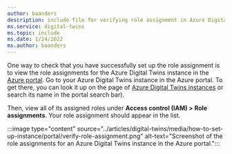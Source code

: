 ```yaml
---
author: baanders
description: include file for verifying role assignment in Azure Digital Twins setup
ms.service: digital-twins
ms.topic: include
ms.date: 1/24/2022
ms.author: baanders
---
```


One way to check that you have successfully set up the role assignment is to view the role assignments for the Azure Digital Twins instance in the [Azure portal](https://portal.azure.com). Go to your Azure Digital Twins instance in the Azure portal. To get there, you can look it up on the page of [Azure Digital Twins instances](https://portal.azure.com/#blade/HubsExtension/BrowseResource/resourceType/Microsoft.DigitalTwins%2FdigitalTwinsInstances) or search its name in the portal search bar).

Then, view all of its assigned roles under **Access control (IAM) > Role assignments**. Your role assignment should appear in the list. 

:::image type="content" source="../articles/digital-twins/media/how-to-set-up-instance/portal/verify-role-assignment.png" alt-text="Screenshot of the role assignments for an Azure Digital Twins instance in the Azure portal.":::